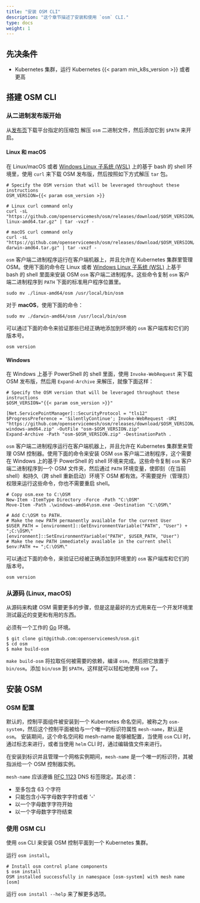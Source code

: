 ```yaml
---
title: "安装 OSM CLI"
description: "这个章节描述了安装和使用 `osm` CLI."
type: docs
weight: 1
---
```


## 先决条件

- Kubernetes 集群，运行 Kubernetes {{< param min_k8s_version >}} 或者更高

## 搭建 OSM CLI

### 从二进制发布版开始

从[发布页](https://github.com/openservicemesh/osm/releases)下载平台指定的压缩包
解压 `osm` 二进制文件，然后添加它到 `$PATH` 来开启。

#### Linux 和 macOS

在 Linux/macOS 或者 [Windows Linux 子系统 (WSL)](https://docs.microsoft.com/windows/wsl/about) 上的基于 bash 的 shell 环境里，使用 `curl` 来下载 OSM 发布版，然后按照如下方式解压 `tar` 包。

```console
# Specify the OSM version that will be leveraged throughout these instructions
OSM_VERSION={{< param osm_version >}}

# Linux curl command only
curl -sL "https://github.com/openservicemesh/osm/releases/download/$OSM_VERSION/osm-$OSM_VERSION-linux-amd64.tar.gz" | tar -vxzf -

# macOS curl command only
curl -sL "https://github.com/openservicemesh/osm/releases/download/$OSM_VERSION/osm-$OSM_VERSION-darwin-amd64.tar.gz" | tar -vxzf -
```

`osm` 客户端二进制程序运行在客户端机器上，并且允许在 Kubernetes 集群里管理 OSM。使用下面的命令在 Linux 或者 [Windows Linux 子系统 (WSL)](https://docs.microsoft.com/windows/wsl/about) 上基于 bash 的 shell 里面来安装 OSM `osm` 客户端二进制程序。这些命令复制 `osm` 客户端二进制程序到 `PATH` 下面的标准用户程序位置里。


```console
sudo mv ./linux-amd64/osm /usr/local/bin/osm
```

对于 **macOS**，使用下面的命令：

```console
sudo mv ./darwin-amd64/osm /usr/local/bin/osm
```

可以通过下面的命令来验证那些已经正确地添加到环境的 `osm` 客户端库和它们的版本号。

```console
osm version
```

#### Windows

在 Windows 上基于 PowerShell 的 shell 里面，使用 `Invoke-WebRequest` 来下载 OSM 发布版，然后用 `Expand-Archive` 来解压，就像下面这样：

```console
# Specify the OSM version that will be leveraged throughout these instructions
$OSM_VERSION="{{< param osm_version >}}"

[Net.ServicePointManager]::SecurityProtocol = "tls12"
$ProgressPreference = 'SilentlyContinue'; Invoke-WebRequest -URI "https://github.com/openservicemesh/osm/releases/download/$OSM_VERSION/osm-$OSM_VERSION-windows-amd64.zip" -OutFile "osm-$OSM_VERSION.zip"
Expand-Archive -Path "osm-$OSM_VERSION.zip" -DestinationPath .
```

`osm` 客户端二进制程序运行在客户端机器上，并且允许在 Kubernetes 集群里来管理 OSM 控制器。使用下面的命令来安装 OSM `osm` 客户端二进制程序，这个需要在 Windows 上的基于 PowerShell 的 shell 环境来完成。这些命令复制 `osm` 客户端二进制程序到一个 OSM 文件夹，然后通过 `PATH` 环境变量，使即刻（在当前 shell）和持久（跨 shell 重新启动）环境下 OSM 都有效。不需要提升（管理员）权限来运行这些命令，你也不需要重启 shell。

```console
# Copy osm.exe to C:\OSM
New-Item -ItemType Directory -Force -Path "C:\OSM"
Move-Item -Path .\windows-amd64\osm.exe -Destination "C:\OSM\"

# Add C:\OSM to PATH.
# Make the new PATH permanently available for the current User
$USER_PATH = [environment]::GetEnvironmentVariable("PATH", "User") + ";C:\OSM\"
[environment]::SetEnvironmentVariable("PATH", $USER_PATH, "User")
# Make the new PATH immediately available in the current shell
$env:PATH += ";C:\OSM\"
```

可以通过下面的命令，来验证已经被正确添加到环境里的 `osm` 客户端库和它们的版本号。

```console
osm version
```

### 从源码 (Linux, macOS)

从源码来构建 OSM 需要更多的步骤，但是这是最好的方式用来在一个开发环境里测试最近的变更和有用的东西。

必须有一个工作的 [Go](https://golang.org/doc/install) 环境。

```console
$ git clone git@github.com:openservicemesh/osm.git
$ cd osm
$ make build-osm
```

`make build-osm` 将拉取任何被需要的依赖，编译 `osm`，然后把它放置于 `bin/osm`。添加 `bin/osm` 到 `$PATH`，这样就可以轻松地使用 `osm` 了。

## 安装 OSM

### OSM 配置

默认的，控制平面组件被安装到一个 Kubernetes 命名空间，被称之为 `osm-system`，然后这个控制平面被给与一个唯一的标识符属性 `mesh-name`，默认是 `osm`。
安装期间，这个命名空间和 mesh-name 能够被配置，当使用 `osm` CLI 时，通过标志来进行，或者当使用 `helm` CLI 时，通过编辑值文件来进行。

在安装到标识并且管理一个网格实例期间，`mesh-name` 是一个唯一的标识符，其被指派给一个 OSM 控制器实例。

`mesh-name` 应该遵循 [RFC 1123](https://tools.ietf.org/html/rfc1123) DNS 标签限定。其必须：

- 至多包含 63 个字符
- 只能包含小写字母数字字符或者 '-'
- 以一个字母数字字符开始
- 以一个字母数字字符结束

### 使用 OSM CLI

使用 `osm` CLI 来安装 OSM 控制平面到一个 Kubernetes 集群。

运行 `osm install`。

```console
# Install osm control plane components
$ osm install
OSM installed successfully in namespace [osm-system] with mesh name [osm]
```

运行 `osm install --help` 来了解更多选项。
